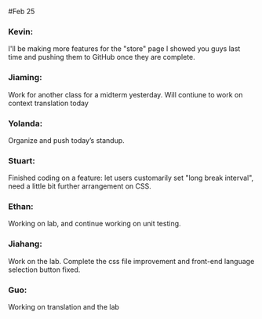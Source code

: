 #Feb 25

### Kevin:
I'll be making more features for the "store" page I showed you guys last time and pushing them to GitHub once they are complete.

### Jiaming:
Work for another class for a midterm yesterday. Will contiune to work on context translation today

### Yolanda:
Organize and push today’s standup.

### Stuart:
Finished coding on a feature: let users customarily set "long break interval", need a little bit further arrangement on CSS.

### Ethan:
Working on lab, and continue working on unit testing.

### Jiahang:
Work on the lab. Complete the css file improvement and front-end language selection button fixed.

### Guo:
Working on translation and the lab
